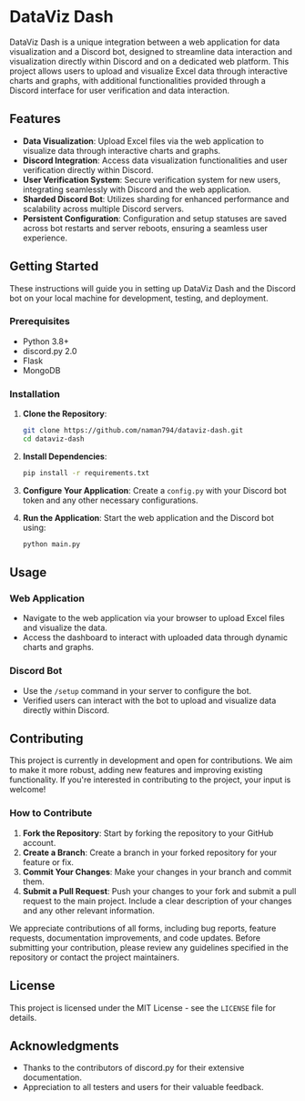 # DataViz Dash

DataViz Dash is a unique integration between a web application for data visualization and a Discord bot, designed to streamline data interaction and visualization directly within Discord and on a dedicated web platform. This project allows users to upload and visualize Excel data through interactive charts and graphs, with additional functionalities provided through a Discord interface for user verification and data interaction.

## Features

- **Data Visualization**: Upload Excel files via the web application to visualize data through interactive charts and graphs.
- **Discord Integration**: Access data visualization functionalities and user verification directly within Discord.
- **User Verification System**: Secure verification system for new users, integrating seamlessly with Discord and the web application.
- **Sharded Discord Bot**: Utilizes sharding for enhanced performance and scalability across multiple Discord servers.
- **Persistent Configuration**: Configuration and setup statuses are saved across bot restarts and server reboots, ensuring a seamless user experience.

## Getting Started

These instructions will guide you in setting up DataViz Dash and the Discord bot on your local machine for development, testing, and deployment.

### Prerequisites

- Python 3.8+
- discord.py 2.0
- Flask
- MongoDB

### Installation

1. **Clone the Repository**:
   ```sh
   git clone https://github.com/naman794/dataviz-dash.git
   cd dataviz-dash
   ```

2. **Install Dependencies**:
   ```sh
   pip install -r requirements.txt
   ```

3. **Configure Your Application**:
   Create a `config.py` with your Discord bot token and any other necessary configurations.

4. **Run the Application**:
   Start the web application and the Discord bot using:
   ```bash
   python main.py
   ```

## Usage

### Web Application

- Navigate to the web application via your browser to upload Excel files and visualize the data.
- Access the dashboard to interact with uploaded data through dynamic charts and graphs.

### Discord Bot

- Use the `/setup` command in your server to configure the bot.
- Verified users can interact with the bot to upload and visualize data directly within Discord.

## Contributing

This project is currently in development and open for contributions. We aim to make it more robust, adding new features and improving existing functionality. If you're interested in contributing to the project, your input is welcome!

### How to Contribute

1. **Fork the Repository**: Start by forking the repository to your GitHub account.
2. **Create a Branch**: Create a branch in your forked repository for your feature or fix.
3. **Commit Your Changes**: Make your changes in your branch and commit them.
4. **Submit a Pull Request**: Push your changes to your fork and submit a pull request to the main project. Include a clear description of your changes and any other relevant information.

We appreciate contributions of all forms, including bug reports, feature requests, documentation improvements, and code updates. Before submitting your contribution, please review any guidelines specified in the repository or contact the project maintainers.

## License

This project is licensed under the MIT License - see the `LICENSE` file for details.

## Acknowledgments

- Thanks to the contributors of discord.py for their extensive documentation.
- Appreciation to all testers and users for their valuable feedback.

